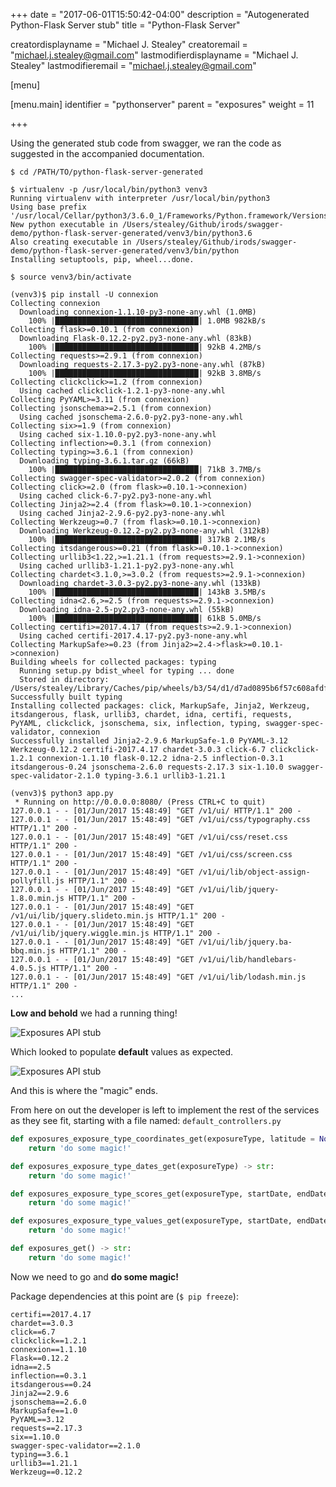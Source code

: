 +++
date = "2017-06-01T15:50:42-04:00"
description = "Autogenerated Python-Flask Server stub"
title = "Python-Flask Server"

creatordisplayname = "Michael J. Stealey"
creatoremail = "michael.j.stealey@gmail.com"
lastmodifierdisplayname = "Michael J. Stealey"
lastmodifieremail = "michael.j.stealey@gmail.com"

[menu]

  [menu.main]
    identifier = "pythonserver"
    parent = "exposures"
    weight = 11

+++

Using the generated stub code from swagger, we ran the code as suggested in the accompanied documentation.

```console
$ cd /PATH/TO/python-flask-server-generated

$ virtualenv -p /usr/local/bin/python3 venv3
Running virtualenv with interpreter /usr/local/bin/python3
Using base prefix '/usr/local/Cellar/python3/3.6.0_1/Frameworks/Python.framework/Versions/3.6'
New python executable in /Users/stealey/Github/irods/swagger-demo/python-flask-server-generated/venv3/bin/python3.6
Also creating executable in /Users/stealey/Github/irods/swagger-demo/python-flask-server-generated/venv3/bin/python
Installing setuptools, pip, wheel...done.

$ source venv3/bin/activate

(venv3)$ pip install -U connexion
Collecting connexion
  Downloading connexion-1.1.10-py3-none-any.whl (1.0MB)
    100% |████████████████████████████████| 1.0MB 982kB/s
Collecting flask>=0.10.1 (from connexion)
  Downloading Flask-0.12.2-py2.py3-none-any.whl (83kB)
    100% |████████████████████████████████| 92kB 4.2MB/s
Collecting requests>=2.9.1 (from connexion)
  Downloading requests-2.17.3-py2.py3-none-any.whl (87kB)
    100% |████████████████████████████████| 92kB 3.8MB/s
Collecting clickclick>=1.2 (from connexion)
  Using cached clickclick-1.2.1-py3-none-any.whl
Collecting PyYAML>=3.11 (from connexion)
Collecting jsonschema>=2.5.1 (from connexion)
  Using cached jsonschema-2.6.0-py2.py3-none-any.whl
Collecting six>=1.9 (from connexion)
  Using cached six-1.10.0-py2.py3-none-any.whl
Collecting inflection>=0.3.1 (from connexion)
Collecting typing>=3.6.1 (from connexion)
  Downloading typing-3.6.1.tar.gz (66kB)
    100% |████████████████████████████████| 71kB 3.7MB/s
Collecting swagger-spec-validator>=2.0.2 (from connexion)
Collecting click>=2.0 (from flask>=0.10.1->connexion)
  Using cached click-6.7-py2.py3-none-any.whl
Collecting Jinja2>=2.4 (from flask>=0.10.1->connexion)
  Using cached Jinja2-2.9.6-py2.py3-none-any.whl
Collecting Werkzeug>=0.7 (from flask>=0.10.1->connexion)
  Downloading Werkzeug-0.12.2-py2.py3-none-any.whl (312kB)
    100% |████████████████████████████████| 317kB 2.1MB/s
Collecting itsdangerous>=0.21 (from flask>=0.10.1->connexion)
Collecting urllib3<1.22,>=1.21.1 (from requests>=2.9.1->connexion)
  Using cached urllib3-1.21.1-py2.py3-none-any.whl
Collecting chardet<3.1.0,>=3.0.2 (from requests>=2.9.1->connexion)
  Downloading chardet-3.0.3-py2.py3-none-any.whl (133kB)
    100% |████████████████████████████████| 143kB 3.5MB/s
Collecting idna<2.6,>=2.5 (from requests>=2.9.1->connexion)
  Downloading idna-2.5-py2.py3-none-any.whl (55kB)
    100% |████████████████████████████████| 61kB 5.0MB/s
Collecting certifi>=2017.4.17 (from requests>=2.9.1->connexion)
  Using cached certifi-2017.4.17-py2.py3-none-any.whl
Collecting MarkupSafe>=0.23 (from Jinja2>=2.4->flask>=0.10.1->connexion)
Building wheels for collected packages: typing
  Running setup.py bdist_wheel for typing ... done
  Stored in directory: /Users/stealey/Library/Caches/pip/wheels/b3/54/d1/d7ad0895b6f57c608afdf3ec5d2339c5d18ffcf2c2e0e0d9aa
Successfully built typing
Installing collected packages: click, MarkupSafe, Jinja2, Werkzeug, itsdangerous, flask, urllib3, chardet, idna, certifi, requests, PyYAML, clickclick, jsonschema, six, inflection, typing, swagger-spec-validator, connexion
Successfully installed Jinja2-2.9.6 MarkupSafe-1.0 PyYAML-3.12 Werkzeug-0.12.2 certifi-2017.4.17 chardet-3.0.3 click-6.7 clickclick-1.2.1 connexion-1.1.10 flask-0.12.2 idna-2.5 inflection-0.3.1 itsdangerous-0.24 jsonschema-2.6.0 requests-2.17.3 six-1.10.0 swagger-spec-validator-2.1.0 typing-3.6.1 urllib3-1.21.1

(venv3)$ python3 app.py
 * Running on http://0.0.0.0:8080/ (Press CTRL+C to quit)
127.0.0.1 - - [01/Jun/2017 15:48:49] "GET /v1/ui/ HTTP/1.1" 200 -
127.0.0.1 - - [01/Jun/2017 15:48:49] "GET /v1/ui/css/typography.css HTTP/1.1" 200 -
127.0.0.1 - - [01/Jun/2017 15:48:49] "GET /v1/ui/css/reset.css HTTP/1.1" 200 -
127.0.0.1 - - [01/Jun/2017 15:48:49] "GET /v1/ui/css/screen.css HTTP/1.1" 200 -
127.0.0.1 - - [01/Jun/2017 15:48:49] "GET /v1/ui/lib/object-assign-pollyfill.js HTTP/1.1" 200 -
127.0.0.1 - - [01/Jun/2017 15:48:49] "GET /v1/ui/lib/jquery-1.8.0.min.js HTTP/1.1" 200 -
127.0.0.1 - - [01/Jun/2017 15:48:49] "GET /v1/ui/lib/jquery.slideto.min.js HTTP/1.1" 200 -
127.0.0.1 - - [01/Jun/2017 15:48:49] "GET /v1/ui/lib/jquery.wiggle.min.js HTTP/1.1" 200 -
127.0.0.1 - - [01/Jun/2017 15:48:49] "GET /v1/ui/lib/jquery.ba-bbq.min.js HTTP/1.1" 200 -
127.0.0.1 - - [01/Jun/2017 15:48:49] "GET /v1/ui/lib/handlebars-4.0.5.js HTTP/1.1" 200 -
127.0.0.1 - - [01/Jun/2017 15:48:49] "GET /v1/ui/lib/lodash.min.js HTTP/1.1" 200 -
...
```

**Low and behold** we had a running thing!

![Exposures API stub]({{<baseurl>}}/images/exposuresapistub.png)

Which looked to populate **default** values as expected.

![Exposures API stub]({{<baseurl>}}/images/exposuresapistub2.png)

And this is where the "magic" ends.

From here on out the developer is left to implement the rest of the services as they see fit, starting with a file named: `default_controllers.py`

```python
def exposures_exposure_type_coordinates_get(exposureType, latitude = None, longitude = None, radius = None, page = None) -> str:
    return 'do some magic!'

def exposures_exposure_type_dates_get(exposureType) -> str:
    return 'do some magic!'

def exposures_exposure_type_scores_get(exposureType, startDate, endDate, exposurePoint, temporalResolution = None, scoreType = None, radius = None, page = None) -> str:
    return 'do some magic!'

def exposures_exposure_type_values_get(exposureType, startDate, endDate, exposurePoint, temporalResolution = None, statisticalType = None, radius = None, page = None) -> str:
    return 'do some magic!'

def exposures_get() -> str:
    return 'do some magic!'
```
Now we need to go and **do some magic!**

Package dependencies at this point are (`$ pip freeze`):

```
certifi==2017.4.17
chardet==3.0.3
click==6.7
clickclick==1.2.1
connexion==1.1.10
Flask==0.12.2
idna==2.5
inflection==0.3.1
itsdangerous==0.24
Jinja2==2.9.6
jsonschema==2.6.0
MarkupSafe==1.0
PyYAML==3.12
requests==2.17.3
six==1.10.0
swagger-spec-validator==2.1.0
typing==3.6.1
urllib3==1.21.1
Werkzeug==0.12.2
```
